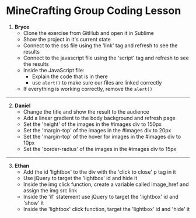# MineCrafting Group Coding Lesson

1. **Bryce**
    - Clone the exercise from GitHub and open it in Sublime
    - Show the project in it's current state
    - Connect to the css file using the 'link' tag and refresh to see the results
    - Connect to the javascript file using the 'script' tag and refresh to see the results
    - Inside the JavaScript file:
        - Explain the code that is in there 
        - use `alert()` to make sure our files are linked correctly
    - If everything is working correctly, remove the `alert()`
------------------------------------------------------------
2. **Daniel**
    - Change the title and show the result to the audience
    - Add a linear gradient to the body background and refresh page
    - Set the 'height' of the images in the #images div to 150px
    - Set the 'margin-top' of the images in the #images div to 20px
    - Set the 'margin-top' of the hover for images in the #images div to 10px
    - Set the 'border-radius' of the images in the #images div to 15px
------------------------------------------------------------
3. **Ethan**
    - Add the id 'lightbox' to the div with the 'click to close' p tag in it
    - Use jQuery to target the 'lightbox' id and hide it
    - Inside the img click function, create a variable called image_href and assign the img src link
    - Inside the 'if' statement use jQuery to target the 'lightbox' id and 'show' it
    - Inside the 'lightbox' click function, target the 'lightbox' id and 'hide' it